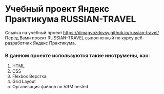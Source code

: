 # Учебный проект Яндекс Практикума RUSSIAN-TRAVEL
Ссылка на учебный проект https://dimagvozdovsy.github.io/russian-travel/
Перед Вами проект RUSSIAN-TRAVEL выполненный по курсу веб-разработчик Яндекс Практикума. 

### В данном проекте используются такие инструмены, как:
1. HTML
2. CSS
3. Flexbox Верстка 
4. Grid Layout
5. Организация файлов по БЭМ nested